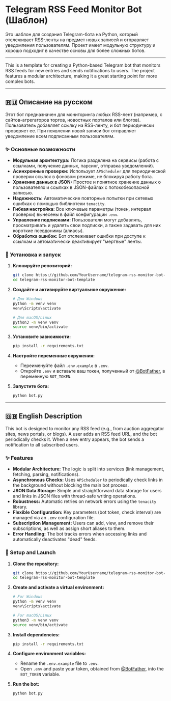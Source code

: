 # Telegram RSS Feed Monitor Bot (Шаблон)

Это шаблон для создания Telegram-бота на Python, который отслеживает RSS-ленты на предмет новых записей и отправляет уведомления пользователям. Проект имеет модульную структуру и хорошо подходит в качестве основы для более сложных ботов.

---

This is a template for creating a Python-based Telegram bot that monitors RSS feeds for new entries and sends notifications to users. The project features a modular architecture, making it a great starting point for more complex bots.

---

## 🇷🇺 Описание на русском

Этот бот предназначен для мониторинга любых RSS-лент (например, с сайтов-агрегаторов торгов, новостных порталов или блогов). Пользователь добавляет ссылку на RSS-ленту, и бот периодически проверяет ее. При появлении новой записи бот отправляет уведомление всем подписанным пользователям.

### ✨ Основные возможности

*   **Модульная архитектура:** Логика разделена на сервисы (работа с ссылками, получение данных, парсинг, отправка уведомлений).
*   **Асинхронные проверки:** Использует `APScheduler` для периодической проверки ссылок в фоновом режиме, не блокируя работу бота.
*   **Хранение данных в JSON:** Простое и понятное хранение данных о пользователях и ссылках в JSON-файлах с потокобезопасной записью.
*   **Надежность:** Автоматические повторные попытки при сетевых ошибках с помощью библиотеки `tenacity`.
*   **Гибкая настройка:** Все ключевые параметры (токен, интервал проверки) вынесены в файл конфигурации `.env`.
*   **Управление подписками:** Пользователи могут добавлять, просматривать и удалять свои подписки, а также задавать для них короткие псевдонимы (алиасы).
*   **Обработка ошибок:** Бот отслеживает ошибки при доступе к ссылкам и автоматически деактивирует "мертвые" ленты.

### 🚀 Установка и запуск

1.  **Клонируйте репозиторий:**
    ```bash
    git clone https://github.com/YourUsername/telegram-rss-monitor-bot-template.git
    cd telegram-rss-monitor-bot-template
    ```

2.  **Создайте и активируйте виртуальное окружение:**
    ```bash
    # Для Windows
    python -m venv venv
    venv\Scripts\activate
    
    # Для macOS/Linux
    python3 -m venv venv
    source venv/bin/activate
    ```

3.  **Установите зависимости:**
    ```bash
    pip install -r requirements.txt
    ```

4.  **Настройте переменные окружения:**
    *   Переименуйте файл `.env.example` в `.env`.
    *   Откройте `.env` и вставьте ваш токен, полученный от [@BotFather](https://t.me/BotFather), в переменную `BOT_TOKEN`.

5.  **Запустите бота:**
    ```bash
    python bot.py
    ```

---

## 🇬🇧 English Description

This bot is designed to monitor any RSS feed (e.g., from auction aggregator sites, news portals, or blogs). A user adds an RSS feed URL, and the bot periodically checks it. When a new entry appears, the bot sends a notification to all subscribed users.

### ✨ Features

*   **Modular Architecture:** The logic is split into services (link management, fetching, parsing, notifications).
*   **Asynchronous Checks:** Uses `APScheduler` to periodically check links in the background without blocking the main bot process.
*   **JSON Data Storage:** Simple and straightforward data storage for users and links in JSON files with thread-safe writing operations.
*   **Robustness:** Automatic retries on network errors using the `tenacity` library.
*   **Flexible Configuration:** Key parameters (bot token, check interval) are managed via an `.env` configuration file.
*   **Subscription Management:** Users can add, view, and remove their subscriptions, as well as assign short aliases to them.
*   **Error Handling:** The bot tracks errors when accessing links and automatically deactivates "dead" feeds.

### 🚀 Setup and Launch

1.  **Clone the repository:**
    ```bash
    git clone https://github.com/YourUsername/telegram-rss-monitor-bot-template.git
    cd telegram-rss-monitor-bot-template
    ```

2.  **Create and activate a virtual environment:**
    ```bash
    # For Windows
    python -m venv venv
    venv\Scripts\activate
    
    # For macOS/Linux
    python3 -m venv venv
    source venv/bin/activate
    ```

3.  **Install dependencies:**
    ```bash
    pip install -r requirements.txt
    ```

4.  **Configure environment variables:**
    *   Rename the `.env.example` file to `.env`.
    *   Open `.env` and paste your token, obtained from [@BotFather](https://t.me/BotFather), into the `BOT_TOKEN` variable.

5.  **Run the bot:**
    ```bash
    python bot.py
    ```